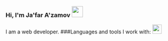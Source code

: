 ### Hi, I'm Ja'far A'zamov <img src="https://i.giphy.com/media/gM5qFksULw54NMWyry/giphy.webp" width="30px">
I am a web developer.
###Languages and tools I work with:
<code><img src="https://assets.stickpng.com/images/5847f5bdcef1014c0b5e489c.png" height="25px"> </code>
